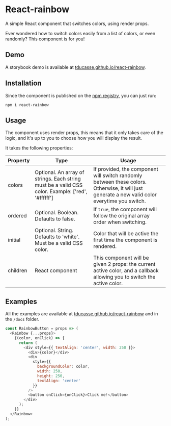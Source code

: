 # React-rainbow

A simple React component that switches colors, using render props.

Ever wondered how to switch colors easily from a list of colors, or even randomly? This component is for you!

## Demo

A storybook demo is available at [tducasse.github.io/react-rainbow](https://tducasse.github.io/react-rainbow/).

## Installation

Since the component is published on the [npm registry](https://www.npmjs.com/package/react-rainbow), you can just run:

```
npm i react-rainbow
```

## Usage

The component uses render props, this means that it only takes care of the logic, and it's up to you to choose how you will display the result.

It takes the following properties:

| Property | Type | Usage |
| ---- | ---- | ---- |
| colors | Optional. An array of strings. Each string must be a valid CSS color. Example: ['red', '#ffffff'] | If provided, the component will switch randomly between these colors. Otherwise, it will just generate a new valid color everytime you switch. |
| ordered | Optional. Boolean. Defaults to false. | If `true`, the component will follow the original array order when switching. |
| initial | Optional. String. Defaults to 'white'. Must be a valid CSS color. | Color that will be active the first time the component is rendered. |
| children | React component | This component will be given 2 props: the current active color, and a callback allowing you to switch the active color.

## Examples

All the examples are available at [tducasse.github.io/react-rainbow](https://tducasse.github.io/react-rainbow/) and in the `/docs` folder.

```javascript
const RainbowButton = props => (
  <Rainbow {...props}>
    {(color, onClick) => {
      return (
        <div style={{ textAlign: 'center', width: 250 }}>
          <div>{color}</div>
          <div
            style={{
              backgroundColor: color,
              width: 250,
              height: 250,
              textAlign: 'center'
            }}
          />
          <button onClick={onClick}>Click me!</button>
        </div>
      );
    }}
  </Rainbow>
);
```
